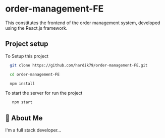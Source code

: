 
# order-management-FE

This constitutes the frontend of the order management system, developed using the React.js framework.



## Project setup

To Setup this project 

```bash
  git clone https://github.com/hardik79/order-management-FE.git

  cd order-management-FE

  npm install 
```

To start the server for run the project

```bash
   npm start 
```
## 🚀 About Me
I'm a full stack developer...

